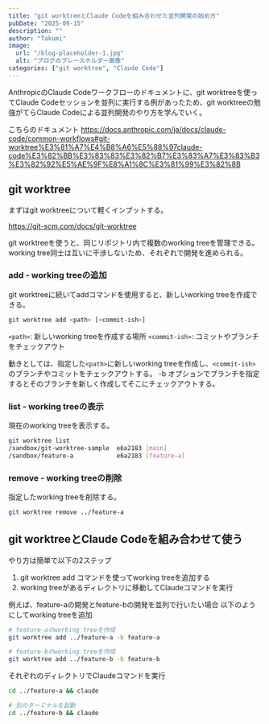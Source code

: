 ```yaml
---
title: "git worktreeとClaude Codeを組み合わせた並列開発の始め方"
pubDate: "2025-09-15"
description: ""
author: "Takumi"
image:
  url: "/blog-placeholder-1.jpg"
  alt: "ブログのプレースホルダー画像"
categories: ["git worktree", "Claude Code"]
---
```


AnthropicのClaude Codeワークフローのドキュメントに、git worktreeを使ってClaude Codeセッションを並列に実行する例があったため、git worktreeの勉強がてらClaude Codeによる並列開発のやり方を学んでいく。

こちらのドキュメント
https://docs.anthropic.com/ja/docs/claude-code/common-workflows#git-worktree%E3%81%A7%E4%B8%A6%E5%88%97claude-code%E3%82%BB%E3%83%83%E3%82%B7%E3%83%A7%E3%83%B3%E3%82%92%E5%AE%9F%E8%A1%8C%E3%81%99%E3%82%8B

## git worktree
まずはgit worktreeについて軽くインプットする。

https://git-scm.com/docs/git-worktree

git worktreeを使うと、同じリポジトリ内で複数のworking treeを管理できる。working tree同士は互いに干渉しないため、それぞれで開発を進められる。

### add - working treeの追加
git worktreeに続いてaddコマンドを使用すると、新しいworking treeを作成できる。

```bash
git worktree add <path> [<commit-ish>]
```

`<path>`:  新しいworking treeを作成する場所
`<commit-ish>`: コミットやブランチをチェックアウト

動きとしては、指定した`<path>`に新しいworking treeを作成し、`<commit-ish>`のブランチやコミットをチェックアウトする。
-b オプションでブランチを指定するとそのブランチを新しく作成してそこにチェックアウトする。

### list - working treeの表示
現在のworking treeを表示する。

```bash
git worktree list
/sandbox/git-worktree-sample  e6a2183 [main]
/sandbox/feature-a            e6a2183 [feature-a]
```

### remove - working treeの削除
指定したworking treeを削除する。

```bash
git worktree remove ../feature-a
```

## git worktreeとClaude Codeを組み合わせて使う
やり方は簡単で以下の2ステップ
1. git worktree add コマンドを使ってworking treeを追加する
2. working treeがあるディレクトリに移動してClaudeコマンドを実行

例えば、feature-aの開発とfeature-bの開発を並列で行いたい場合
以下のようにしてworking treeを追加

```bash
# feature-aのworking treeを作成
git worktree add ../feature-a -b feature-a

# feature-bのworking treeを作成
git worktree add ../feature-b -b feature-b
```

それぞれのディレクトリでClaudeコマンドを実行

```bash
cd ../feature-a && claude

# 別のターミナルを起動
cd ../feature-b && claude
```

